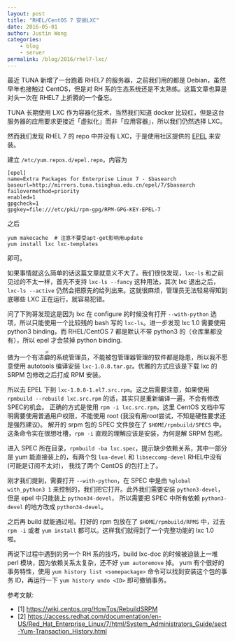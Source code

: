 ```yaml
---
layout: post
title: "RHEL/CentOS 7 安装LXC"
date: 2016-05-01
author: Justin Wong
categories:
    - blog
    - server
permalink: /blog/2016/rhel7-lxc/
---
```


最近 TUNA 新增了一台跑着 RHEL7 的服务器，之前我们用的都是 Debian，虽然早年也接触过 CentOS，但是对 RH 系的生态系统还是不太熟练。这篇文章也算是
对头一次在 RHEL7 上折腾的一个备忘。

TUNA 长期使用 LXC 作为容器化技术，当然我们知道 docker 比较红，但是这台服务器的应用要求更接近「虚拟化」而非「应用容器」，所以我们仍然选择 LXC。

然而我们发现 RHEL 7 的 repo 中并没有 LXC，于是使用社区提供的 [EPEL](https://fedoraproject.org/wiki/EPEL) 来安装。

建立 `/etc/yum.repos.d/epel.repo`，内容为

```
[epel]
name=Extra Packages for Enterprise Linux 7 - $basearch
baseurl=http://mirrors.tuna.tsinghua.edu.cn/epel/7/$basearch
failovermethod=priority
enabled=1
gpgcheck=1
gpgkey=file:///etc/pki/rpm-gpg/RPM-GPG-KEY-EPEL-7
```

之后

```
yum makecache  # 注意不要受apt-get影响用update
yum install lxc lxc-templates
```

即可。

如果事情就这么简单的话这篇文章就意义不大了。我们很快发现，`lxc-ls` 和之前见过的不太一样，首先不支持 `lxc-ls --fancy` 这种用法，其次 lxc 退出之后，`lxc-ls --active` 仍然会把原先的给列出来。这就很麻烦，管理员无法轻易得知到底哪些 LXC 正在运行，就容易犯错。

问了下狗哥发现这是因为 lxc 在 configure 的时候没有打开 `--with-python` 选项，所以只能使用一个比较残的 bash 写的 `lxc-ls`。进一步发现 lxc 1.0 需要使用 python3 binding，而 RHEL/CentOS 7 都是默认不带 python3 的（仓库里都没有），所以 epel 才会禁掉 python binding.

做为一个有洁<ruby>癖<rt>pǐ</rt></ruby>的系统管理员，不能被包管理器管理的软件都是隐患，所以我不愿意使用 autotools 编译安装 `lxc-1.0.8.tar.gz`。优雅的方式应该是下载 lxc 的 SRPM 包修改之后打成 RPM 安装。


所以去 EPEL 下到 `lxc-1.0.8-1.el7.src.rpm`。这之后需要注意，如果使用 `rpmbuild --rebuild lxc.src.rpm` 的话，其实只是重新编译一遍，不会有修改SPEC的机会。
正确的方式是使用 `rpm -i lxc.src.rpm`，这里 CentOS 文档中写明需要使用普通用户权限，不能使用 root (我没有用root尝试，不知是硬性要求还是强烈建议)。
解开的 srpm 包的 SPEC 文件放在了 `$HOME/rpmbuild/SPECS` 中。这条命令实在很想吐槽，`rpm -i` 直观的理解应该是安装，为何是解 SRPM 包呢。

进入 SPEC 所在目录，`rpmbuild -ba lxc.spec`，提示缺少依赖关系，其中一部分是 yum 能直接装上的，有两个包 `lua-devel` 和 `libseccomp-devel` RHEL中没有(可能是订阅不太对)，
我找了两个 CentOS 的包打上了。

刚才我们提到，需要打开 `--with-python`，在 SPEC 中是由 `%global with_python3 1` 来控制的，我们把它打开。此外我们需要安装 `python3-devel`，但是 epel 中只能装上 `python34-devel`，
所以需要把 SPEC 中所有依赖 `python3-devel` 的地方改成 `python34-devel`。

之后再 build 就能通过啦。打好的 rpm 包放在了 `$HOME/rpmbuild/RPMS` 中，过去 `rpm -i` 或者 `yum install` 都可以。这样我们就得到了一个完整功能的 lxc 1.0 啦。

再说下过程中遇到的另一个 RH 系的技巧，build lxc-doc 的时候被迫装上一堆 perl 模块，因为依赖关系太复杂，还不好 `yum autoremove` 掉。
yum 有个很好的事务特性，使用 `yum history list <somepackage>` 命令可以找到安装这个包的事务 ID，再运行一下 `yum history undo <ID>` 即可撤销事务。

参考文献:

- [1] <https://wiki.centos.org/HowTos/RebuildSRPM>
- [2] <https://access.redhat.com/documentation/en-US/Red_Hat_Enterprise_Linux/7/html/System_Administrators_Guide/sect-Yum-Transaction_History.html>
